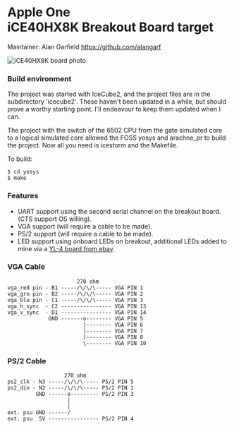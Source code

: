 # Apple One<br>iCE40HX8K Breakout Board target

Maintainer: Alan Garfield https://github.com/alangarf

![iCE40HX8K board photo](https://github.com/alangarf/apple-one/raw/master/media/iCE40HX8K-breakout.png)

### Build environment
The project was started with IceCube2, and the project files are in the subdirectory 'icecube2'. These haven't been updated in a while, but should prove a worthy starting point. I'll endeavour to keep them updated when I can.

The project with the switch of the 6502 CPU from the gate simulated core to a logical simulated core allowed the FOSS yosys and arachne_pr to build the project. Now all you need is icestorm and the Makefile.

To build:
```
$ cd yosys
$ make
```

### Features
* UART support using the second serial channel on the breakout board. (CTS support OS willing).
* VGA support (will require a cable to be made).
* PS/2 support (will require a cable to be made).
* LED support using onboard LEDs on breakout, additional LEDs added to mine via a [YL-4 board from ebay](https://www.ebay.com.au/itm/4-4-Matrix-Array-Keyboard-16-Key-Switch-Keypad-8-LED-4-Button-Professional-Blue/183044563197).

### VGA Cable

```
                      270 ohm
vga_red pin - B1 -----/\/\/\----- VGA PIN 1
vga_grn pin - B2 -----/\/\/\----- VGA PIN 2
vga_blu pin - C1 -----/\/\/\----- VGA PIN 3
vga_h_sync  - C2 ---------------- VGA PIN 13
vga_v_sync  - D1 ---------------- VGA PIN 14
             GND -------o-------- VGA PIN 5
                        |-------- VGA PIN 6
                        |-------- VGA PIN 7
                        |-------- VGA PIN 8
                        \-------- VGA PIN 10
```

### PS/2 Cable

```
                  270 ohm
ps2_clk - N3 -----/\/\/\----- PS/2 PIN 5
ps2_din - N2 -----/\/\/\----- PS/2 PIN 1
         GND ------o--------- PS/2 PIN 3
                   |
                   |
ext. psu GND ------/
ext. psu  5V ---------------- PS/2 PIN 4
